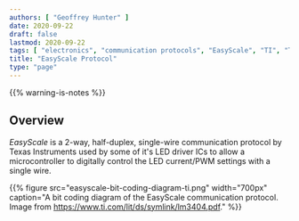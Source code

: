 ```yaml
---
authors: [ "Geoffrey Hunter" ]
date: 2020-09-22
draft: false
lastmod: 2020-09-22
tags: [ "electronics", "communication protocols", "EasyScale", "TI", "Texas Instruments", "LEDs", "drivers" ]
title: "EasyScale Protocol"
type: "page"
---
```


{{% warning-is-notes %}}

## Overview

_EasyScale_ is a 2-way, half-duplex, single-wire communication protocol by Texas Instruments used by some of it's LED driver ICs to allow a microcontroller to digitally control the LED current/PWM settings with a single wire.

{{% figure src="easyscale-bit-coding-diagram-ti.png" width="700px" caption="A bit coding diagram of the EasyScale communication protocol. Image from https://www.ti.com/lit/ds/symlink/lm3404.pdf." %}}